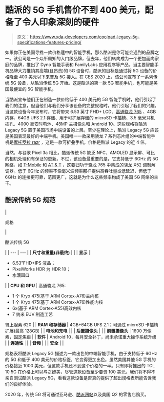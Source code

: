 # 酷派的 5G 手机售价不到 400 美元，配备了令人印象深刻的硬件

> 原文：<https://www.xda-developers.com/coolpad-legacy-5g-specifications-features-pricing/>

如果你正在美国寻找一款价格适中的智能手机，那么酷派是你可能会遇到的品牌之一。该公司是一个众所周知的入门级品牌，但去年，他们转向成为一个更加面向家庭的品牌，推出了 Dyno 智能手表和 FamilyLabs 应用程序等产品。当主要智能手机品牌大力推销其高端(且昂贵)的 5G 设备时，酷派的目标是通过将 5G 设备的价格降至 400 美元以下来普及 5G 接入。在 CES 2020 上，该公司宣布了一系列传统 5G 设备，从酷派传统 5G 开始。这是酷派的第一款 5G 智能手机，也可能是美国最便宜的 5G 智能手机。

当酷派宣布他们正在制造一款价格低于 400 美元的 5G 智能手机时，他们引起了我们的注意，但当他们与我们分享该设备的完整规格时，他们引起了我们的兴趣。当这款设备今年发布时，它将带来 6.53 英寸 FHD+ LCD、[高通骁龙 765](https://www.xda-developers.com/qualcomm-snapdragon-765-processor-specifications-features/) 、4GB 内存、64GB UFS 2.1 存储、用于可扩展存储的 microSD 卡插槽、3.5 毫米耳机插孔、4000 毫安时电池、48MP 主摄像头和 Android 10。这些规格将酷派 Legacy 5G 置于美国市场中端设备的上层。至少在理论上，酷派 Legacy 5G 应该是美国表现最好的中端手机。美国唯一一款采用骁龙 7 系列芯片组的中端智能手机是[摩托罗拉 razr](https://www.xda-developers.com/motorola-razr-folding-phone-revealed/) ，这是一款可折叠手机，价格是酷派 Legacy 的近 4 倍。

当然，与谷歌 Pixel 3a 相比，酷派传统 5G 缺乏 NFC、AMOLED 显示屏、可比的相机处理和有保证的更新。不过，该设备最重要的是，它支持低于 6GHz 的 5G 网络，如 [T-Mobile](https://www.xda-developers.com/t-mobiles-5g-live-oneplus-7t-pro-mclaren-galaxy-note-10-plus/) 和 [AT & T](https://www.xda-developers.com/att-5g-network-galaxy-note-10-5g/) ，这要归功于骁龙 765 中集成的骁龙 X52 调制解调器。低于 6GHz 的频率不像毫米波频率那样提供高吞吐量或低延迟，但低于 6GHz 的连接更可靠，范围更广，这就是为什么这些频率构成了美国 5G 网络的主干。

## 酷派传统 5G 规范

| 

规格

 | 

酷派传统 5G

 |
| --- | --- |
| **尺寸和重量(非最终)** |  |
| **显示** | 

*   6.53”FHD+IPS 液晶；
*   PixelWorks HDR 为 HDR 10；
*   水滴凹口

 |
| **CPU 和 GPU** | 高通骁龙 765:

*   1 个 Kryo 475(基于 ARM Cortex-A76)主内核
*   1 个 Kryo 475(基于 ARM Cortex-A76)性能内核
*   6x(基于 ARM Cortex-A55)高效内核
*   7 纳米 EUV 制造工艺

肾上腺素 620 |
| **RAM 和存储器** | 4GB+64GB UFS 2.1；可通过 microSD 卡插槽扩展(最高 128GB) |
| **电池和充电** |  |
| **后置摄像头** |  |
| **前置摄像头** | 1600 万像素，固定焦距 |
| **软件** | Android 10，每月安全补丁，尚未承诺重大操作系统升级 |
| **连通性** |  |
| **音频** |  |
| **安全** |  |

规格表将酷派 Legacy 5G 描述为一款出色的中端智能手机，由于支持低于 6GHz 的 5G 和低于 400 美元的价格标签，它变得更加出色。虽然美国其他 5G 手机的价格接近 1000 美元，但这款手机还不到这个价格的一半。只有即将推出的 TCL 10 5G 在价格上可以与之媲美，尽管这款设备至少要贵 100 美元。我们将不得不亲自测试酷派 Legacy 5G，看看这款设备是否真的提供了超出规格表所能告诉我们的良好体验。

2020 年，传统 5G 将可通过亚马逊、[酷派网站](https://coolpad.us/)以及美国 Q2 的零售店购买。